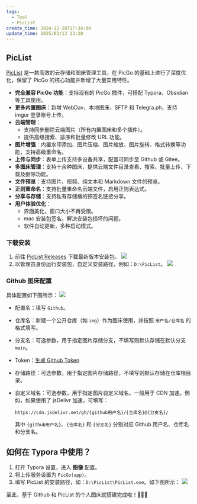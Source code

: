 ```yaml
---
tags:
  - Tool
  - PicList
create_time: 2024-12-28T17:34:00
update_time: 2025/03/13 23:20
---
```


## PicList

[PicList](https://piclist.cn/) 是一款高效的云存储和图床管理工具，在 PicGo 的基础上进行了深度优化，保留了 PicGo 的核心功能并新增了大量实用特性。

- **完全兼容 PicGo 功能**：支持现有的 PicGo 插件，可搭配 Typora、Obsidian 等工具使用。
- **更多内置图床**：新增 WebDav、本地图床、SFTP 和 Telegra.ph，支持 imgur 登录账号上传。
- **云端管理**：
    - 支持同步删除云端图片（所有内置图床和多个插件）。
    - 提供高级搜索、排序和批量修改 URL 功能。
- **图片增强**：内置水印添加、图片压缩、图片缩放、图片旋转、格式转换等功能，支持高级重命名。
- **上传与同步**：表单上传支持多设备共享，配置可同步至 Github 或 Gitee。
- **多图床管理**：支持十余种图床，提供云端文件目录查看、搜索、批量上传、下载及删除功能。
- **文件预览**：支持图片、视频、纯文本和 Markdown 文件的预览。
- **正则重命名**：支持批量重命名云端文件，启用正则表达式。
- **分享与存储**：支持私有存储桶的预签名链接分享。
- **用户体验优化**：
    - 界面美化，窗口大小不再受限。
    - mac 安装包签名，解决安装包损坏的问题。
    - 软件自动更新，多种启动模式。

### 下载安装

1. 前往 [PicList Releases](https://github.com/Kuingsmile/PicList/releases) 下载最新版本安装包。
   ![](https://img.xiaorang.fun/202502251724827.png)
2. 以管理员身份运行安装包，自定义安装路径，例如：`D:\PicList`。
   ![](https://img.xiaorang.fun/202502251724828.png)

### Github 图床配置

具体配置如下图所示：
![](https://img.xiaorang.fun/202502251724829.png)

- 配置名：填写 `Github`。
- 仓库名：新建一个公开仓库（如 `img`）作为图床使用，并按照 `用户名/仓库名` 的格式填写。
- 分支名：可选参数，用于指定图片存储分支，不填写则默认存储在默认分支 `main`。
- Token：[生成 Github Token](../DevKit/Github.md#生成%20Github%20Token)
- 存储路径：可选参数，用于指定图片存储路径，不填写则默认存储在仓库根目录。
- 自定义域名：可选参数，用于指定图片自定义域名，一般用于 CDN 加速。例如，如果使用了 jsDelivr 加速，可填写：

	```
	https://cdn.jsdelivr.net/gh/{github用户名}/{仓库名}@{分支名}/
	```

	其中 `{github用户名}`、`{仓库名}` 和 `{分支名}` 分别对应 Github 用户名、仓库名和分支名。

## 如何在 Typora 中使用？

1. 打开 Typora 设置，进入 **图像** 配置。
2. 将上传服务设置为 `PicGo(app)`。
3. 填写 PicList 的安装路径，如：`D:\PicList\PicList.exe`。如下图所示：
   ![](https://img.xiaorang.fun/202502251724830.png)

至此，基于 Github 和 PicList 的个人图床就搭建完成啦！🎉🎉🎉
